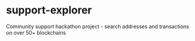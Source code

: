 # support-explorer
Community support hackathon project - search addresses and transactions on over 50+ blockchains

